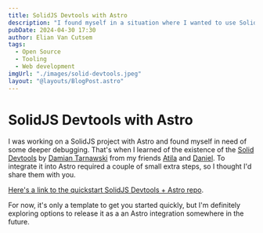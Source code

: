 ```yaml
---
title: SolidJS Devtools with Astro
description: "I found myself in a situation where I wanted to use SolidJS Devtools with Astro. Here's a template to get you started."
pubDate: 2024-04-30 17:30
author: Elian Van Cutsem
tags:
  - Open Source
  - Tooling
  - Web development
imgUrl: "./images/solid-devtools.jpeg"
layout: "@layouts/BlogPost.astro"
---
```


# SolidJS Devtools with Astro

I was working on a SolidJS project with Astro and found myself in need of some deeper debugging. That's when I learned of the existence of the [Solid Devtools](https://github.com/thetarnav/solid-devtools) by [Damian Tarnawski](https://github.com/thetarnav) from my friends [Atila](https://atila.io/) and [Daniel](https://www.danieljcafonso.com/). To integrate it into Astro required a couple of small extra steps, so I thought I'd share them with you.

[Here's a link to the quickstart SolidJS Devtools + Astro repo](https://github.com/ElianCodes/astro-solidjs-devtools).

For now, it's only a template to get you started quickly, but I'm definitely exploring options to release it as a an Astro integration somewhere in the future.
